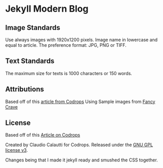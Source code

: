 # Jekyll Modern Blog

## Image Standards
Use always images with 1920x1200 pixels.
Image name in lowercase and equal to article.
The preference format: JPG, PNG or TIFF.

## Text Standards
The maximum size for texts is 1000 characters or 150 words.

## Attributions
Based off of this [article from Codrops](http://tympanus.net/codrops/?p=24222)
Using Sample images from [Fancy Crave](http://fancycrave.com/)

## License

Based off of this [Article on Codrops](http://tympanus.net/codrops/?p=24222)

Created by Claudio Calautti for Codrops. Released under the [GNU GPL license v3](https://www.gnu.org/licenses/gpl-3.0.html).

Changes being that I made it jekyll ready and smushed the CSS together.
